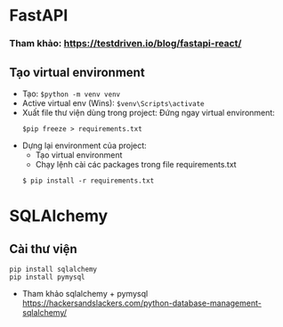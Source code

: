 # FastAPI

### Tham khảo: https://testdriven.io/blog/fastapi-react/

## Tạo virtual environment

- Tạo: `$python -m venv venv`
- Active virtual env (Wins): `$venv\Scripts\activate`
- Xuất file thư viện dùng trong project:
  Đứng ngay virtual environment:
  ```
  $pip freeze > requirements.txt
  ```
- Dựng lại environment của project:
  - Tạo virtual environment
  - Chạy lệnh cài các packages trong file requirements.txt
  ```
  $ pip install -r requirements.txt
  ```

# SQLAlchemy

## Cài thư viện

```
pip install sqlalchemy
pip install pymysql
```

- Tham khảo sqlalchemy + pymysql
  https://hackersandslackers.com/python-database-management-sqlalchemy/
